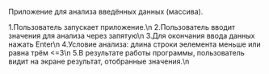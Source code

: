 Приложение для анализа введённых данных (массива).

1.Пользователь запускает приложение.\n
2.Пользователь вводит значения для анализа через запятую\n
3.Для окончания ввода данных нажать Enter\n
4.Условие анализа: длина строки эелемента меньше или равна трём <=3\n
5.В результате работы программы, пользователь видит на экране результат, отобранные значения.\n
